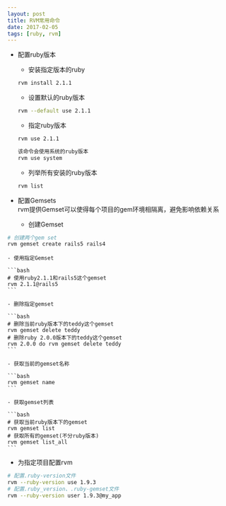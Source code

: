 ```yaml
---
layout: post
title: RVM常用命令
date: 2017-02-05
tags: [ruby, rvm]
---
```


+ 配置ruby版本  
    - 安装指定版本的ruby  

    ```bash  
    rvm install 2.1.1
    ```
    
    - 设置默认的ruby版本  

    ```bash  
    rvm --default use 2.1.1
    ```

    - 指定ruby版本  

    ```bash  
    rvm use 2.1.1
    ```

    ```bash  
    该命令会使用系统的ruby版本
    rvm use system
    ```

    - 列举所有安装的ruby版本

    ```bash  
    rvm list
    ```

+ 配置Gemsets  
    rvm提供Gemset可以使得每个项目的gem环境相隔离，避免影响依赖关系  
    - 创建Gemset  

```bash  
# 创建两个gem set
rvm gemset create rails5 rails4
```

    - 使用指定Gemset  

    ```bash  
    # 使用ruby2.1.1和rails5这个gemset
    rvm 2.1.1@rails5
    ```

    - 删除指定gemset  

    ```bash  
    # 删除当前ruby版本下的teddy这个gemset  
    rvm gemset delete teddy
    # 删除ruby 2.0.0版本下的teddy这个gemset
    rvm 2.0.0 do rvm gemset delete teddy
    ```

    - 获取当前的gemset名称 

    ```bash  
    rvm gemset name
    ```

    - 获取gemset列表 

    ```bash  
    # 获取当前ruby版本下的gemset  
    rvm gemset list
    # 获取所有的gemset(不分ruby版本)
    rvm gemset list_all
    ```

+ 为指定项目配置rvm  

```bash  
# 配置.ruby-version文件
rvm --ruby-version use 1.9.3
# 配置.ruby_version、.ruby-gemset文件
rvm --ruby-version user 1.9.3@my_app
```

